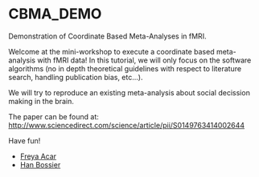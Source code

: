 # CBMA_DEMO
Demonstration of Coordinate Based Meta-Analyses in fMRI.

Welcome at the mini-workshop to execute a coordinate based meta-analysis with fMRI data!
In this tutorial, we will only focus on the software algorithms (no in depth theoretical guidelines with respect to literature search, handling publication bias, etc...). 

We will try to reproduce an existing meta-analysis about social decission making in the brain.

The paper can be found at:
http://www.sciencedirect.com/science/article/pii/S0149763414002644

Have fun!

 * [Freya Acar](http://telefoonboek.ugent.be/nl/people/802001860820)
 * [Han Bossier](http://telefoonboek.ugent.be/nl/people/802001626303)
